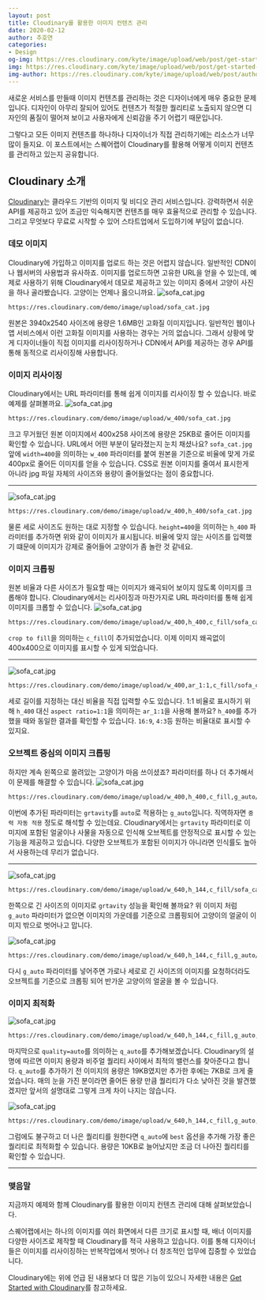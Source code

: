 ```yaml
---
layout: post
title: Cloudinary를 활용한 이미지 컨텐츠 관리
date: 2020-02-12
author: 추호연
categories: 
- Design
og-img: https://res.cloudinary.com/kyte/image/upload/web/post/get-started-with-cloudinary/cover.jpg
img: https://res.cloudinary.com/kyte/image/upload/web/post/get-started-with-cloudinary/cover.jpg
img-author: https://res.cloudinary.com/kyte/image/upload/web/post/author/jamie.jpg
---
```

새로운 서비스를 만들때 이미지 컨텐츠를 관리하는 것은 디자이너에게 매우 중요한 문제입니다. 디자인이 아무리 잘되어 있어도 컨텐츠가 적절한 퀄리티로 노출되지 않으면 디자인의 품질이 떨어져 보이고 사용자에게 신뢰감을 주기 어렵기 때문입니다.

그렇다고 모든 이미지 컨텐츠를 하나하나 디자이너가 직접 관리하기에는 리소스가 너무 많이 들지요. 이 포스트에서는 스퀘어랩이 Cloudinary를 활용해 어떻게 이미지 컨텐츠를 관리하고 있는지 공유합니다.

## Cloudinary 소개
[Cloudinary](https://cloudinary.com/)는 클라우드 기반의 이미지 및 비디오 관리 서비스입니다. 강력하면서 쉬운 API를 제공하고 있어 조금만 익숙해지면 컨텐츠를 매우 효율적으로 관리할 수 있습니다. 그리고 무엇보다 무료로 시작할 수 있어 스타트업에서 도입하기에 부담이 없습니다.

### 데모 이미지
Cloudinary에 가입하고 이미지를 업로드 하는 것은 어렵지 않습니다. 일반적인 CDN이나 웹서버의 사용법과 유사하죠. 이미지를 업로드하면 고유한 URL을 얻을 수 있는데, 예제로 사용하기 위해 Cloudinary에서 데모로 제공하고 있는 이미지 중에서 고양이 사진을 하나 골라봤습니다. 고양이는 언제나 옳으니까요.
![sofa_cat.jpg](https://res.cloudinary.com/demo/image/upload/sofa_cat.jpg)

    https://res.cloudinary.com/demo/image/upload/sofa_cat.jpg
    
원본은 3940x2540 사이즈에 용량은 1.6MB인 고화질 이미지입니다. 일반적인 웹이나 앱 서비스에서 이런 고화질 이미지를 사용하는 경우는 거의 없습니다. 그래서 상황에 맞게 디자이너들이 직접 이미지를 리사이징하거나 CDN에서 API를 제공하는 경우 API를 통해 동적으로 리사이징해 사용합니다.

### 이미지 리사이징
Cloudinary에서는 URL 파라미터를 통해 쉽게 이미지를 리사이징 할 수 있습니다. 바로 예제를 살펴볼까요.
![sofa_cat.jpg](https://res.cloudinary.com/demo/image/upload/w_400/sofa_cat.jpg) 

    https://res.cloudinary.com/demo/image/upload/w_400/sofa_cat.jpg
    
크고 무거웠던 원본 이미지에서 400x258 사이즈에 용량은 25KB로 줄어든 이미지를 확인할 수 있습니다. URL에서 어떤 부분이 달라졌는지 눈치 채셨나요? `sofa_cat.jpg` 앞에 `width=400`을 의미하는 `w_400` 파라미터를 붙여 원본을 기준으로 비율에 맞게 가로 400px로 줄어든 이미지를 얻을 수 있습니다. CSS로 원본 이미지를 줄여서 표시한게 아니라 jpg 파일 자체의 사이즈와 용량이 줄어들었다는 점이 중요합니다. 

---

![sofa_cat.jpg](https://res.cloudinary.com/demo/image/upload/w_400,h_400/sofa_cat.jpg) 

    https://res.cloudinary.com/demo/image/upload/w_400,h_400/sofa_cat.jpg
    
물론 세로 사이즈도 원하는 대로 지정할 수 있습니다. `height=400`을 의미하는 `h_400` 파라미터를 추가하면 위와 같이 이미지가 표시됩니다. 비율에 맞지 않는 사이즈를 입력했기 떄문에 이미지가 강제로 줄어들어 고양이가 좀 놀란 것 같네요.

### 이미지 크롭핑
원본 비율과 다른 사이즈가 필요할 때는 이미지가 왜곡되어 보이지 않도록 이미지를 크롭해야 합니다. Cloudinary에서는 리사이징과 마찬가지로 URL 파라미터를 통해 쉽게 이미지를 크롭할 수 있습니다.
![sofa_cat.jpg](https://res.cloudinary.com/demo/image/upload/w_400,h_400,c_fill/sofa_cat.jpg) 

    https://res.cloudinary.com/demo/image/upload/w_400,h_400,c_fill/sofa_cat.jpg

`crop to fill`을 의미하는 `c_fill`이 추가되었습니다. 이제 이미지 왜곡없이 400x400으로 이미지를 표시할 수 있게 되었습니다.

---

![sofa_cat.jpg](https://res.cloudinary.com/demo/image/upload/w_400,ar_1:1,c_fill/sofa_cat.jpg) 

    https://res.cloudinary.com/demo/image/upload/w_400,ar_1:1,c_fill/sofa_cat.jpg

세로 길이를 지정하는 대신 비율을 직접 입력할 수도 있습니다. 1:1 비율로 표시하기 위해 `h_400` 대신 `aspect ratio=1:1`을 의미하는 `ar_1:1`을 사용해 볼까요? `h_400`를 추가했을 때와 동일한 결과를 확인할 수 있습니다. `16:9`, `4:3`등 원하는 비율대로 표시할 수 있지요.


### 오브젝트 중심의 이미지 크롭핑
하지만 계속 왼쪽으로 쏠려있는 고양이가 마음 쓰이셨죠? 파라미터를 하나 더 추가해서 이 문제를 해결할 수 있습니다.
![sofa_cat.jpg](https://res.cloudinary.com/demo/image/upload/w_400,h_400,c_fill,g_auto/sofa_cat.jpg) 

    https://res.cloudinary.com/demo/image/upload/w_400,h_400,c_fill,g_auto/sofa_cat.jpg

이번에 추가된 파라미터는 `grtavity`를 `auto`로 적용하는 `g_auto`입니다. 직역하자면 `중력 자동 적용` 정도로 해석할 수 있는데요. Cloudinary에서는 `grtavity` 파라미터로 이미지에 포함된 얼굴이나 사물을 자동으로 인식해 오브젝트를 안정적으로 표시할 수 있는 기능을 제공하고 있습니다. 다양한 오브젝트가 포함된 이미지가 아니라면 인식률도 높아서 사용하는데 무리가 없습니다.

---

![sofa_cat.jpg](https://res.cloudinary.com/demo/image/upload/w_640,h_144,c_fill/sofa_cat.jpg) 

    https://res.cloudinary.com/demo/image/upload/w_640,h_144,c_fill/sofa_cat.jpg
    
한쪽으로 긴 사이즈의 이미지로 `grtavity` 성능을 확인해 볼까요? 위 이미지 처럼 `g_auto` 파라미터가 없으면 이미지의 가운데를 기준으로 크롭핑되어 고양이의 얼굴이 이미지 밖으로 벗어나고 맙니다.   

![sofa_cat.jpg](https://res.cloudinary.com/demo/image/upload/w_640,h_144,c_fill,g_auto/sofa_cat.jpg) 

    https://res.cloudinary.com/demo/image/upload/w_640,h_144,c_fill,g_auto/sofa_cat.jpg

다시 `g_auto` 파라미터를 넣어주면 가로나 세로로 긴 사이즈의 이미지를 요청하더라도 오브젝트를 기준으로 크롭핑 되어 반가운 고양이의 얼굴을 볼 수 있습니다.

### 이미지 최적화

![sofa_cat.jpg](https://res.cloudinary.com/demo/image/upload/w_640,h_144,c_fill,g_auto,q_auto/sofa_cat.jpg) 

    https://res.cloudinary.com/demo/image/upload/w_640,h_144,c_fill,g_auto,q_auto/sofa_cat.jpg
    
마지막으로 `quality=auto`를 의미하는 `q_auto`를 추가해보겠습니다. Cloudinary의 설명에 따르면 이미지 용량과 비주얼 퀄리티 사이에서 최적의 밸런스를 찾아준다고 합니다.
`q_auto`를 추가하기 전 이미지의 용량은 19KB였지만 추가한 후에는 7KB로 크게 줄었습니다. 매의 눈을 가진 분이라면 줄어든 용량 만큼 퀄리티가 다소 낮아진 것을 발견했겠지만 앞서의 설명대로 그렇게 크게 차이 나지는 않습니다.

![sofa_cat.jpg](https://res.cloudinary.com/demo/image/upload/w_640,h_144,c_fill,g_auto,q_auto:best/sofa_cat.jpg) 

    https://res.cloudinary.com/demo/image/upload/w_640,h_144,c_fill,g_auto,q_auto:best/sofa_cat.jpg
    
그럼에도 불구하고 더 나은 퀄리티를 원한다면 `q_auto`에 `best` 옵션을 추가해 가장 좋은 퀄리티로 최적화할 수 있습니다. 용량은 10KB로 늘어났지만 조금 더 나아진 퀄리티를 확인할 수 있습니다.       

---

### 맺음말
지금까지 예제와 함께 Cloudinary를 활용한 이미지 컨텐츠 관리에 대해 살펴보았습니다.

스퀘어랩에서는 하나의 이미지를 여러 화면에서 다른 크기로 표시할 때, 배너 이미지를 다양한 사이즈로 제작할 때 Cloudinary를 적극 사용하고 있습니다. 이를 통해 디자이너들은 이미지를 리사이징하는 반복작업에서 벗어나 더 창조적인 업무에 집중할 수 있었습니다.

Cloudinary에는 위에 언급 된 내용보다 더 많은 기능이 있으니 자세한 내용은 [Get Started with Cloudinary](https://cloudinary.com/documentation/image_transformations)를 참고하세요. 